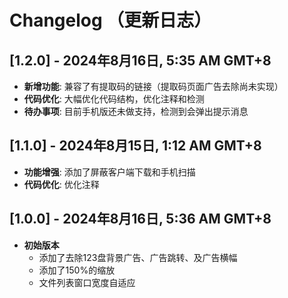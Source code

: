 # Changelog （更新日志）
 
## [1.2.0] - 2024年8月16日, 5:35 AM GMT+8
- **新增功能**: 兼容了有提取码的链接（提取码页面广告去除尚未实现）
- **代码优化**: 大幅优化代码结构，优化注释和检测 
- **待办事项**: 目前手机版还未做支持，检测到会弹出提示消息 
 
## [1.1.0] - 2024年8月15日, 1:12 AM GMT+8
- **功能增强**: 添加了屏蔽客户端下载和手机扫描 
- **代码优化**: 优化注释
 
## [1.0.0] - 2024年8月16日, 5:36 AM GMT+8
- **初始版本**
  - 添加了去除123盘背景广告、广告跳转、及广告横幅 
  - 添加了150%的缩放 
  - 文件列表窗口宽度自适应
